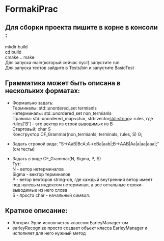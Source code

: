 # FormakiPrac

## Для сборки проекта пишите в корне в консоли :
mkdir build  
cd build  
cmake ..
make  
Для запуска main(который сейчас пуст) запустите run  
Для запуска тестов зайдите в Tests/bin и запустите BasicTest  

## Грамматика может быть описана в нескольких форматах:  
- Формально задать:  
Терминалы: std::unordered_set<char> termianls  
Нетерминалы: std::unordered_set<char> non_termianls   
Правила: std::unordered_map<char, std::vector<std::string>> rules, где rules['B'] - это вектор из строк выводимых из B  
Стартовый: char S  
Конструктор CF_Grammar(non_termianls, terminals, rules, S) G;

- Задать строкой вида: "S->AaB|BcA;A->cBa|aab|;B->AAB|Aa|a|aa|aaa|;" (см тесты)  

- Задать в виде CF_Grammar(N, Sigma, P, S)  
Тут:  
N - ветор нетерминалов  
Sigma - вектор терминалов  
P - ветор векторов string-ов, где каждый внутренний ветор имеет под нулевым индексом нетерминал, а все остальные строки - выводимые из него слова  
S - просто char - начальный символ.  


## Краткое описание:  
- Алгорит Эрли исполняется классом EarleyManager-ом  
- earleyRecognize просто создает объект класса EarleyManager и исполняет для него нужный метод  

